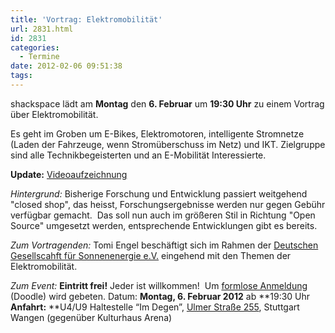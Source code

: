 ```yaml
---
title: 'Vortrag: Elektromobilität'
url: 2831.html
id: 2831
categories:
  - Termine
date: 2012-02-06 09:51:38
tags:
---
```


shackspace lädt am **Montag** den **6\. Februar** um **19:30 Uhr** zu einem Vortrag über Elektromobilität.

Es geht im Groben um E-Bikes, Elektromotoren, intelligente Stromnetze (Laden der Fahrzeuge, wenn Stromüberschuss im Netz) und IKT. Zielgruppe sind alle Technikbegeisterten und an E-Mobilität Interessierte.

**Update:** [Videoaufzeichnung](https://blog.shackspace.de/?p=2984)

_Hintergrund:_
Bisherige Forschung und Entwicklung passiert weitgehend "closed shop", das heisst, Forschungsergebnisse werden nur gegen Gebühr verfügbar gemacht.  Das soll nun auch im größeren Stil in Richtung "Open Source" umgesetzt werden, entsprechende Entwicklungen gibt es bereits.

_Zum Vortragenden:_
Tomi Engel beschäftigt sich im Rahmen der [Deutschen Gesellscahft für Sonnenenergie e.V.](http://www.dgs.de/) eingehend mit den Themen der Elektromobilität.

_Zum Event:_
**Eintritt frei!** Jeder ist willkommen!  Um [formlose Anmeldung](http://www.doodle.com/rrn4uemrw6ci2zmu) (Doodle) wird gebeten.
Datum: **Montag, 6\. Februar 2012** ab **19:30 Uhr
**Anfahrt:** **U4/U9 Haltestelle “Im Degen”, [Ulmer Straße 255](../?page_id=713), Stuttgart Wangen (gegenüber Kulturhaus Arena)